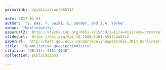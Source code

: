 ```yaml
---
permalink:  /publication/DSSY17

date: 2017-01-01
author:  "S. Das, Y. Saiki, E. Sander, and J.A. Yorke"
venue:  "Nonlinearity"
paperurl2:  http://stacks.iop.org/0951-7715/30/i=11/a=4111?key=crossref.e793ada310b40df41adcc8e49037832e
slidesurl:  https://doi.org/doi:10.1088/1361-6544/aa84c2
paperurl:  http://math.gmu.edu/~sander/evelynpapers/Das_2017_Nonlinearity_30_4111.pdf
title:  "Quantitative quasiperiodicity"
citation: "30(11): 4111-4140"
collection: publications

---
```

